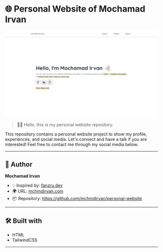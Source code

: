 # 🌐 Personal Website of Mochamad Irvan

![header](assets/images/header.png)

> 👋🏻 Hello, this is my personal website repository.

This repository contains a personal website project to show my profile, experiences, and social media. Let's connect and have a talk if you are interested! Feel free to contact me through my social media below.

---

## 👤 Author

**Mochamad Irvan**

- 💡 Inspired by: [fanzru.dev](https://fanzru.dev)
- 🌍 URL: [mchmdirvan.com](https://www.mchmdirvan.vercel.app)
- 📦 Repository: <https://github.com/mchmdirvan/personal-website>

---

## 🛠️ Built with

- HTML
- TailwindCSS

---
